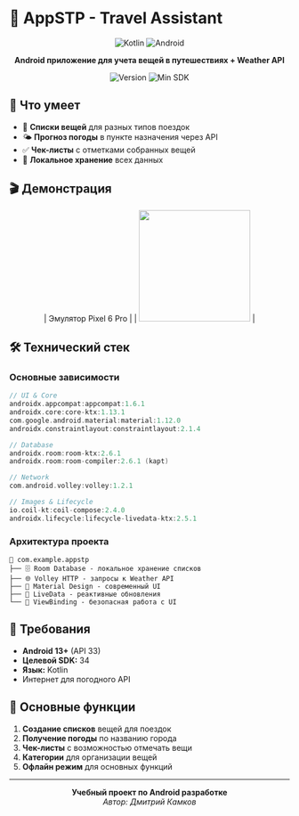# 🎒 AppSTP - Travel Assistant

<div align="center">

![Kotlin](https://img.shields.io/badge/Kotlin-0095D5?style=for-the-badge&logo=kotlin&logoColor=white)
![Android](https://img.shields.io/badge/Android-3DDC84?style=for-the-badge&logo=android&logoColor=white)

**Android приложение для учета вещей в путешествиях + Weather API**

![Version](https://img.shields.io/badge/version-1.0-blue?style=flat-square)
![Min SDK](https://img.shields.io/badge/Min%20SDK-33-green?style=flat-square)

</div>

## 📱 Что умеет

- 📝 **Списки вещей** для разных типов поездок
- 🌤️ **Прогноз погоды** в пункте назначения через API
- ✅ **Чек-листы** с отметками собранных вещей
- 💾 **Локальное хранение** всех данных

## 🎬 Демонстрация

<div align="center">

| Эмулятор Pixel 6 Pro |
| <img src="./demonstration/stpApp.gif" width="200" > |

</div>

## 🛠️ Технический стек

### Основные зависимости
```gradle
// UI & Core
androidx.appcompat:appcompat:1.6.1
androidx.core:core-ktx:1.13.1
com.google.android.material:material:1.12.0
androidx.constraintlayout:constraintlayout:2.1.4

// Database
androidx.room:room-ktx:2.6.1
androidx.room:room-compiler:2.6.1 (kapt)

// Network
com.android.volley:volley:1.2.1

// Images & Lifecycle
io.coil-kt:coil-compose:2.4.0
androidx.lifecycle:lifecycle-livedata-ktx:2.5.1
```

### Архитектура проекта
```
📁 com.example.appstp
├── 🗄️ Room Database - локальное хранение списков
├── 🌐 Volley HTTP - запросы к Weather API  
├── 🎨 Material Design - современный UI
├── 🔄 LiveData - реактивные обновления
└── 📱 ViewBinding - безопасная работа с UI
```

## 📲 Требования

- **Android 13+** (API 33)
- **Целевой SDK:** 34
- **Язык:** Kotlin
- Интернет для погодного API

## 🎯 Основные функции

1. **Создание списков** вещей для поездок
2. **Получение погоды** по названию города
3. **Чек-листы** с возможностью отмечать вещи
4. **Категории** для организации вещей
5. **Офлайн режим** для основных функций

---

<div align="center">

**Учебный проект по Android разработке**  
*Автор: Дмитрий Камков*

</div>